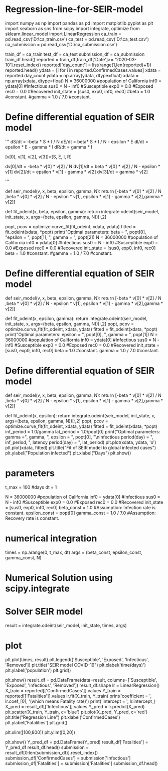 # Regression-line-for-SEIR-model
import numpy as np 
import pandas as pd 
import matplotlib.pyplot as plt
import seaborn as sns
from scipy import integrate, optimize
from sklearn.linear_model import LinearRegression
ca_train = pd.read_csv('D:\\ca_train.csv')
ca_test = pd.read_csv('D:\\ca_test.csv')
ca_submission = pd.read_csv('D:\\ca_submission.csv')

train_df = ca_train
test_df =  ca_test
submission_df =  ca_submission
train_df.head()
reported = train_df[train_df['Date']>= '2020-03-10'].reset_index()
reported['day_count'] = list(range(1,len(reported)+1))
reported.head()
ydata = [i for i in reported.ConfirmedCases.values]
xdata = reported.day_count
ydata = np.array(ydata, dtype=float)
xdata = np.array(xdata, dtype=float)
N = 36000000 #population of California
inf0 = ydata[0] #Infectious
sus0 = N - inf0 #Susceptible
exp0 = 0.0 #Exposed
rec0 = 0.0 #Recovered
init_state = [sus0, exp0, inf0, rec0]
#beta = 1.0 #constant.
#gamma = 1.0 / 7.0 #constant.
# Define differential equation of SEIR model

'''
dS/dt = -beta * S * I / N
dE/dt = beta* S * I / N - epsilon * E
dI/dt = epsilon * E - gamma * I
dR/dt = gamma * I

[v[0], v[1], v[2], v[3]]=[S, E, I, R]

dv[0]/dt = -beta * v[0] * v[2] / N
dv[1]/dt = beta * v[0] * v[2] / N - epsilon * v[1]
dv[2]/dt = epsilon * v[1] - gamma * v[2]
dv[3]/dt = gamma * v[2]

'''

def seir_model(v, x, beta, epsilon, gamma, N):
    return [-beta * v[0] * v[2] / N ,beta * v[0] * v[2] / N - epsilon * v[1],
            epsilon * v[1] - gamma * v[2],gamma * v[2]]

def fit_odeint(x, beta, epsilon, gamma):
    return integrate.odeint(seir_model, init_state, x, args=(beta, epsilon, gamma, N))[:,2]

popt, pcov = optimize.curve_fit(fit_odeint, xdata, ydata)
fitted = fit_odeint(xdata, *popt)
print("Optimal parameters: beta = ", popt[0], "epsilon = ", popt[1], ", gamma = ", popt[2])
N = 36000000 #population of California
inf0 = ydata[0] #Infectious
sus0 = N - inf0 #Susceptible
exp0 = 0.0 #Exposed
rec0 = 0.0 #Recovered
init_state = [sus0, exp0, inf0, rec0]
beta = 1.0 #constant.
#gamma = 1.0 / 7.0 #constant.
# Define differential equation of SEIR model
def seir_model(v, x, beta, epsilon, gamma, N):
    return [-beta * v[0] * v[2] / N ,beta * v[0] * v[2] / N - epsilon * v[1],
            epsilon * v[1] - gamma * v[2],gamma * v[2]]

def fit_odeint(x, epsilon, gamma):
    return integrate.odeint(seir_model, init_state, x, args=(beta, epsilon, gamma, N))[:,2]
popt, pcov = optimize.curve_fit(fit_odeint, xdata, ydata)
fitted = fit_odeint(xdata, *popt)
print("Optimal parameters: epsilon = ", popt[0], ", gamma = ", popt[1])
N = 36000000 #population of California
inf0 = ydata[0] #Infectious
sus0 = N - inf0 #Susceptible
exp0 = 0.0 #Exposed
rec0 = 0.0 #Recovered
init_state = [sus0, exp0, inf0, rec0]
beta = 1.0 #constant.
gamma = 1.0 / 7.0 #constant.
# Define differential equation of SEIR model
def seir_model(v, x, beta, epsilon, gamma, N):
    return [-beta * v[0] * v[2] / N ,beta * v[0] * v[2] / N - epsilon * v[1],
            epsilon * v[1] - gamma * v[2],gamma * v[2]]

def fit_odeint(x, epsilon):
    return integrate.odeint(seir_model, init_state, x, args=(beta, epsilon, gamma, N))[:,2]
popt, pcov = optimize.curve_fit(fit_odeint, xdata, ydata)
fitted = fit_odeint(xdata, *popt)
inf_period = 1.0/gamma
lat_period = 1.0/popt[0]
print("Optimal parameters: gamma =", gamma, ", epsilon = ", popt[0], "\ninfectious period(day) = ", inf_period, ", latency period(day) = ", lat_period)
plt.plot(xdata, ydata, 'o')
plt.plot(xdata, fitted)
plt.title("Fit of SEIR model to global infected cases")
plt.ylabel("Population infected")
plt.xlabel("Days")
plt.show()
# parameters
t_max = 100 #days
dt = 1

N = 36000000 #population of California
inf0 = ydata[0] #Infectious
sus0 = N - inf0 #Susceptible
exp0 = 0.0 #Exposed
rec0 = 0.0 #Recovered
init_state = [sus0, exp0, inf0, rec0]
beta_const = 1.0 #Assumption: Infection rate is constant.
epsilon_const = popt[0]
gamma_const = 1.0 / 7.0 #Assumption: Recovery rate is constant.
# numerical integration
times = np.arange(0, t_max, dt)
args = (beta_const, epsilon_const, gamma_const, N)

# Numerical Solution using scipy.integrate
# Solver SEIR model
result = integrate.odeint(seir_model, init_state, times, args)
# plot
plt.plot(times, result)
plt.legend(['Susceptible', 'Exposed', 'Infectious', 'Removed'])
plt.title("SEIR model  COVID-19")
plt.xlabel('time(days)')
plt.ylabel('population')
plt.grid()

plt.show()
result_df = pd.DataFrame(data=result, columns=['Susceptible', 'Exposed', 'Infectious', 'Removed'])
result_df.shape
lr = LinearRegression()
X_train = reported[['ConfirmedCases']].values
Y_train = reported[['Fatalities']].values
lr.fit(X_train, Y_train)
print('coefficient = ', lr.coef_[0], '(which means Fatality rate)')
print('intercept = ', lr.intercept_)
X_pred = result_df[['Infectious']].values
Y_pred = lr.predict(X_pred)
plt.scatter(X_train, Y_train, c='blue')
plt.plot(X_pred, Y_pred, c='red')
plt.title("Regression Line")
plt.xlabel('ConfirmedCases')
plt.ylabel('Fatalities')
plt.grid()

plt.xlim([100,800])
plt.ylim([0,20])

plt.show()
Y_pred_df = pd.DataFrame(Y_pred)
result_df['Fatalities'] = Y_pred_df
result_df.head()
submission = result_df[0:len(submission_df)].reset_index()
submission_df['ConfirmedCases'] = submission['Infectious']
submission_df['Fatalities'] = submission['Fatalities']
submission_df.head()
